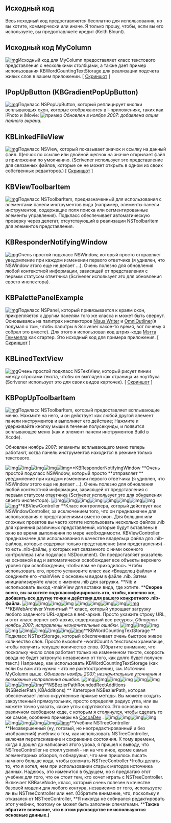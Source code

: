 ## Исходный код

Весь исходный код предоставляется бесплатно для использования, но вы хотите, коммерчески или иначе. Я только прошу, чтобы, если вы его используете, вы предоставляете кредит (Keith Blount).

## Исходный код MyColumn

[![img](http://www.literatureandlatte.com/freestuff/zip.jpg)](http://www.literatureandlatte.com/freestuff/KBPalettePanelExample.zip)Исходный код для MyColumn предоставляет класс текстового представления с несколькими столбцами, а также дает пример использования KBWordCountingTextStorage для реализации подсчета живых слов в вашем приложении. [ [Скриншот](http://www.literatureandlatte.com/freestuff/MyColumn.jpg) ]

## IPopUpButton (KBGradientPopUpButton)

[![img](http://www.literatureandlatte.com/freestuff/zip.jpg)](http://www.literatureandlatte.com/freestuff/iPopUpButton.zip)Подкласс NSPopUpButton, который реплицирует кнопки всплывающих окон, которые отображаются в i-приложениях, таких как iPhoto и iMovie: 
![пример](http://www.literatureandlatte.com/freestuff/iPopUp.jpg)
*Обновлен в ноябре 2007: добавлена опция полного экрана.*

## KBLinkedFileView

[![img](http://www.literatureandlatte.com/freestuff/zip.jpg)](http://www.literatureandlatte.com/freestuff/KBLinkedFileView.zip)Подкласс NSView, который показывает значок и ссылку на данный файл. Щелчок по ссылке или двойной щелчок на значке открывает файл в приложении по умолчанию. (Scrivener использует это представление для связанных файлов, которые он не может открыть в одном из своих собственных редакторов.) [ [Скриншот](http://www.literatureandlatte.com/freestuff/LinkView.jpg) ]

## KBViewToolbarItem

[![img](http://www.literatureandlatte.com/freestuff/zip.jpg)](http://www.literatureandlatte.com/freestuff/KBViewToolbarItem.zip)Подкласс NSToolbarItem, предназначенный для использования с элементами панели инструментов вида (например, элементы панели инструментов, содержащие поля поиска или сегментированные элементы управления). Подкласс обеспечивает автоматическую проверку через делегат, отсутствующий в реализации NSToolbarItem для элементов представления.

## KBResponderNotifyingWindow

[![img](http://www.literatureandlatte.com/freestuff/zip.jpg)](http://www.literatureandlatte.com/KBResponderNotifyingWindow.zip)Очень простой подкласс NSWindow, который просто отправляет уведомление при каждом изменении первого ответчика (я удивлен, что NSWindow этого еще не делает ...). Очень полезно для обновления любой контекстной информации, зависящей от представления с первым статусом ответчика (Scrivener использует это для обновления своего инспектора).

## KBPalettePanelExample

[![img](http://www.literatureandlatte.com/freestuff/MyColumnIcon.jpg)](http://www.literatureandlatte.com/freestuff/MyColumnSource.zip)Подкласс NSPanel, который привязывается к краям окон, прикрепляется к другим панелям того же класса и может быть свернут. Основываясь на палитрах инспекторов [Nisus Writer](http://www.nisus.com/) и [OmniOutliner](http://www.omnigroup.com/)(я подумал о том, чтобы палитры в Scrivener какое-то время, вот почему я собрал это вместе). Для этого я использовал код штрих-кода [Мэтта Геммелла](http://www.mattgemmell.com/) как стартер. Это исходный код для примера приложения. [ [Скриншот](http://www.literatureandlatte.com/freestuff/Palette.jpg) ]

## KBLinedTextView

[![img](http://www.literatureandlatte.com/freestuff/zip.jpg)](http://www.literatureandlatte.com/freestuff/KBLinedTextView.zip)Очень простой подкласс NSTextView, который рисует линии между строками текста, чтобы он выглядел как страница из ноутбука (Scrivener использует это для своих видов карточек). [ [Скриншот](http://www.literatureandlatte.com/freestuff/LinedTextView.jpg) ]

## KBPopUpToolbarItem

[![img](http://www.literatureandlatte.com/freestuff/zip.jpg)](http://www.literatureandlatte.com/freestuff/KBPopUpToolbarItem.zip)Подкласс NSToolbarItem, который предоставляет всплывающие меню. Нажмите на него, и он действует как любой другой элемент панели инструментов и выполняет его действие; Нажмите и удерживайте кнопку мыши в течение полусекунды, и появится всплывающее меню (как и элемент панели инструментов Build в Xcode).

Обновлен ноябрь 2007: элементы всплывающего меню теперь работают, когда панель инструментов находится в режиме только текстового.

![img](http://www.literatureandlatte.com/gfx/RoundedTopLeft.jpg)![img](http://www.literatureandlatte.com/gfx/RoundedTop.jpg)![img](http://www.literatureandlatte.com/gfx/RoundedTopRight.jpg)![img](http://www.literatureandlatte.com/gfx/RoundedLeft.jpg)[![img](http://www.literatureandlatte.com/freestuff/zip.jpg)](http://www.literatureandlatte.com/freestuff/KBResponderNotifyingWindow.zip)**KBResponderNotifyingWindow **Очень простой подкласс NSWindow, который просто **отправляет **
уведомление при каждом изменении первого ответчика (я удивлен, что NSWindow этого еще не делает ...). Очень полезно для обновления любой контекстной информации, зависящей от представления с первым статусом ответчика (Scrivener использует это для обновления своего инспектора). 
![img](http://www.literatureandlatte.com/gfx/RoundedRight.jpg)![img](http://www.literatureandlatte.com/gfx/RoundedBottomLeft.jpg)![img](http://www.literatureandlatte.com/gfx/RoundedBottom.jpg)![img](http://www.literatureandlatte.com/gfx/RoundedBottomRight.jpg)
![img](http://www.literatureandlatte.com/gfx/RoundedTopLeft.jpg)![img](http://www.literatureandlatte.com/gfx/RoundedTop.jpg)![img](http://www.literatureandlatte.com/gfx/RoundedTopRight.jpg)![img](http://www.literatureandlatte.com/gfx/RoundedLeft.jpg)[![img](http://www.literatureandlatte.com/freestuff/zip.jpg)](http://www.literatureandlatte.com/freestuff/KBViewController.zip)**KBViewController **Класс контроллера, который действует как NSWindowController, за исключением того, что он предназначен для использования с представлениями вместо окон. Для больших или сложных проектов вы часто хотите использовать несколько файлов .nib для хранения различных представлений, которые будут вставлены в окно во время выполнения по мере необходимости. KBViewController предназначен для использования в качестве владельца файла для .nib-файлов, которые содержат только представление (или представления) - то есть .nib-файлы, у которых нет связанного с ними оконного контроллера (или подкласс NSDocument). Он предоставляет указатель на основной вид и автоматически освобождает все объекты верхнего уровня при освобождении, чтобы вам не приходилось. Чтобы использовать его, просто установите класс как «Владелец файла» и соедините его -mainView с основным видом в файле .nib. Затем инициализируйте класс с именем .nib для загрузки. **Nib и использовать выход -mainView для вставки вида, где хотите. ****Скорее всего, вы захотите подклассифицировать это, чтобы, конечно же, добавить все другие точки и действия для вашего конкретного .nib-файла.**
![img](http://www.literatureandlatte.com/gfx/RoundedRight.jpg)![img](http://www.literatureandlatte.com/gfx/RoundedBottomLeft.jpg)![img](http://www.literatureandlatte.com/gfx/RoundedBottom.jpg)![img](http://www.literatureandlatte.com/gfx/RoundedBottomRight.jpg)
![img](http://www.literatureandlatte.com/gfx/RoundedTopLeft.jpg)![img](http://www.literatureandlatte.com/gfx/RoundedTop.jpg)![img](http://www.literatureandlatte.com/gfx/RoundedTopRight.jpg)![img](http://www.literatureandlatte.com/gfx/RoundedLeft.jpg)[![img](http://www.literatureandlatte.com/freestuff/zip.jpg)](http://www.literatureandlatte.com/freestuff/KBWebArchiver.zip)**KBWebArchiver Утилитный **
класс, который упрощает загрузку любого заданного URL-адреса в веб-архив. Просто укажите строку URL, и этот класс вернет веб-архив, содержащий все ресурсы. 
*Обновлен ноябрь 2007: исправлены незначительные ошибки.* 
![img](http://www.literatureandlatte.com/gfx/RoundedRight.jpg)![img](http://www.literatureandlatte.com/gfx/RoundedBottomLeft.jpg)![img](http://www.literatureandlatte.com/gfx/RoundedBottom.jpg)![img](http://www.literatureandlatte.com/gfx/RoundedBottomRight.jpg)
![img](http://www.literatureandlatte.com/gfx/RoundedTopLeft.jpg)![img](http://www.literatureandlatte.com/gfx/RoundedTop.jpg)![img](http://www.literatureandlatte.com/gfx/RoundedTopRight.jpg)![img](http://www.literatureandlatte.com/gfx/RoundedLeft.jpg)[![img](http://www.literatureandlatte.com/freestuff/zip.jpg)](http://www.literatureandlatte.com/freestuff/KBWordCountingTextStorage.zip)**KBWordCountingTextStorage **
Подкласс NSTextStorage, который обеспечивает очень быстрое живое количество слов. Просто вызовите -wordCount в текстовом хранилище, чтобы получить текущее количество слов. (Обратите внимание, что поскольку число слов работает только на измененном тексте, скорость ввода не будет затронута независимо от того, как долго будет получен текст.) Например, как использовать KBWordCountingTextStorage (как если бы вам это нужно - это не ракетостроение), см. Источник MyColumn выше. 
*Обновлен ноябрь 2007: незначительные уточнения и возможные исправления ошибок.* 
![img](http://www.literatureandlatte.com/gfx/RoundedRight.jpg)![img](http://www.literatureandlatte.com/gfx/RoundedBottomLeft.jpg)![img](http://www.literatureandlatte.com/gfx/RoundedBottom.jpg)![img](http://www.literatureandlatte.com/gfx/RoundedBottomRight.jpg)
![img](http://www.literatureandlatte.com/gfx/RoundedTopLeft.jpg)![img](http://www.literatureandlatte.com/gfx/RoundedTop.jpg)![img](http://www.literatureandlatte.com/gfx/RoundedTopRight.jpg)![img](http://www.literatureandlatte.com/gfx/RoundedLeft.jpg)[![img](http://www.literatureandlatte.com/freestuff/zip.jpg)](http://www.literatureandlatte.com/freestuff/NSBezierPathRoundedRectAdditions.zip)**NSBezierPathRoundedRectAdditions (NSBezierPath_KBAdditions) **
Категория NSBezierPath, которая обеспечивает легко округленные прямые методы. Вы можете создать закругленный прямоугольник, просто определяя радиус угла, или вы можете точно указать, какие углы округляются. Это основано на различном свободном коде, с которым я столкнулся, чтобы сделать то же самое, особенно примеры на [CocoaDev](http://www.cocoadev.com/) . 
![img](http://www.literatureandlatte.com/gfx/RoundedRight.jpg)![img](http://www.literatureandlatte.com/gfx/RoundedBottomLeft.jpg)![img](http://www.literatureandlatte.com/gfx/RoundedBottom.jpg)![img](http://www.literatureandlatte.com/gfx/RoundedBottomRight.jpg)
![img](http://www.literatureandlatte.com/gfx/RoundedTopLeft.jpg)![img](http://www.literatureandlatte.com/gfx/RoundedTop.jpg)![img](http://www.literatureandlatte.com/gfx/RoundedTopRight.jpg)![img](http://www.literatureandlatte.com/gfx/RoundedLeft.jpg)[![img](http://www.literatureandlatte.com/freestuff/zip.jpg)](http://www.literatureandlatte.com/freestuff/NSTreeControllerTutorial.zip)**Учебник NSTreeController **Незавершенный (ну, готовый, но неотредактированный и без изображений) учебник о том, как использовать NSTreeController, включая перетаскивание и сохранение состояния. К тому времени, когда я дошел до написания этого урока, я пришел к выводу, что NSTreeController не стоил усилий - ни на что иное, кроме самых элементарных обзоров, я обнаружил, что мне пришлось писать намного больше кода, чтобы взломать NSTreeController Чтобы делать то, что я хотел, чем при использовании старых методов источника данных. Надеюсь, это изменится в будущем, но я предлагаю этот учебник для того, что он стоит тем, кто хочет играть с NSTreeController. Включает KBBaseNode, класс, который очень полезен в качестве базовой модели для любого контура, независимо от того, используете ли вы NSTreeController или нет. (Обратите внимание, что, поскольку я отказался от NSTreeController, **Я никогда не собирался редактировать этот учебник, поэтому он может быть заполнен опечатками. ****Также обратите внимание, что в этом руководстве не используются основные данные.)**